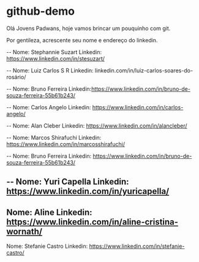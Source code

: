 # github-demo

Olá Jovens Padwans, hoje vamos brincar um pouquinho com git.

Por gentileza, acrescente seu nome e endereço do linkedin.

--
Nome: Stephannie Suzart
Linkedin: https://www.linkedin.com/in/stesuzart/

--
Nome: Luiz Carlos S R
Linkedin: linkedin.com/in/luiz-carlos-soares-do-rosário/

--
Nome: Bruno Ferreira
Linkedin:https://www.linkedin.com/in/bruno-de-souza-ferreira-55b61b243/

--
Nome: Carlos Angelo
Linkedin: https://www.linkedin.com/in/carlos-angelo/

--
Nome: Alan Cleber
Linkedin: https://www.linkedin.com/in/alancleber/

--
Nome: Marcos Shirafuchi
Linkedin: https://www.linkedin.com/in/marcosshirafuchi/

--
Nome: Bruno Ferreira
Linkedin: https://www.linkedin.com/in/bruno-de-souza-ferreira-55b61b243/

--
Nome: Yuri Capella
Linkedin: https://www.linkedin.com/in/yuricapella/
--
Nome: Aline
Linkedin: https://www.linkedin.com/in/aline-cristina-wornath/
--
Nome: Stefanie Castro
Linkedin: https://www.linkedin.com/in/stefanie-castro/


